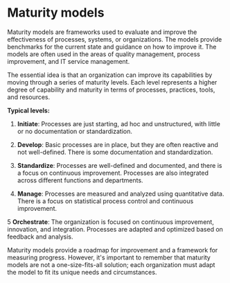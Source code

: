 # Maturity models

Maturity models are frameworks used to evaluate and improve the effectiveness of processes, systems, or organizations. The models provide benchmarks for the current state and guidance on how to improve it. The models are often used in the areas of quality management, process improvement, and IT service management.

The essential idea is that an organization can improve its capabilities by moving through a series of maturity levels. Each level represents a higher degree of capability and maturity in terms of processes, practices, tools, and resources.

**Typical levels:**

1. **Initiate**: Processes are just starting, ad hoc and unstructured, with little or no documentation or standardization.

2. **Develop**: Basic processes are in place, but they are often reactive and not well-defined. There is some documentation and standardization.

3. **Standardize**: Processes are well-defined and documented, and there is a focus on continuous improvement. Processes are also integrated across different functions and departments.

4. **Manage**: Processes are measured and analyzed using quantitative data. There is a focus on statistical process control and continuous improvement.

5 **Orchestrate**: The organization is focused on continuous improvement, innovation, and integration. Processes are adapted and optimized based on feedback and analysis.

Maturity models provide a roadmap for improvement and a framework for measuring progress. However, it's important to remember that maturity models are not a one-size-fits-all solution; each organization must adapt the model to fit its unique needs and circumstances.
